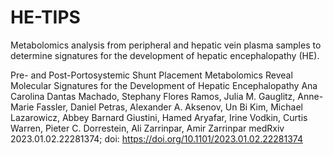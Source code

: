# HE-TIPS
Metabolomics analysis from peripheral and hepatic vein plasma samples to determine signatures for the development of hepatic encephalopathy (HE).



Pre- and Post-Portosystemic Shunt Placement Metabolomics Reveal Molecular Signatures for the Development of Hepatic Encephalopathy
Ana Carolina Dantas Machado, Stephany Flores Ramos, Julia M. Gauglitz, Anne-Marie Fassler, Daniel Petras, Alexander A. Aksenov, Un Bi Kim, Michael Lazarowicz, Abbey Barnard Giustini, Hamed Aryafar, Irine Vodkin, Curtis Warren, Pieter C. Dorrestein, Ali Zarrinpar, Amir Zarrinpar
medRxiv 2023.01.02.22281374; doi: https://doi.org/10.1101/2023.01.02.22281374
